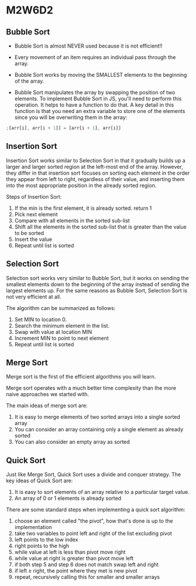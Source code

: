 # M2W6D2

## Bubble Sort

- Bubble Sort is almost NEVER used because it is not efficient!!

- Every movement of an item requires an individual pass through the array.

- Bubble Sort works by moving the SMALLEST elements to the beginning of the array.

- Bubble Sort manipulates the array by swapping the position of two elements. To
  implement Bubble Sort in JS, you'll need to perform this operation. It helps to
  have a function to do that. A key detail in this function is that you need an
  extra variable to store one of the elements since you will be overwriting them
  in the array:

```js
;[arr[i], arr[i + 1]] = [arr[i + 1], arr[i]]
```

## Insertion Sort

Insertion Sort works similar to Selection Sort in that it gradually builds up a
larger and larger sorted region at the left-most end of the array. However, they
differ in that insertion sort focuses on sorting each element in the order they
appear from left to right, regardless of their value, and inserting them into
the most appropriate position in the already sorted region.

Steps of Insertion Sort:

1. If the min is the first element, it is already sorted. return 1
2. Pick next element
3. Compare with all elements in the sorted sub-list
4. Shift all the elements in the sorted sub-list that is greater than the value
   to be sorted
5. Insert the value
6. Repeat until list is sorted

## Selection Sort

Selection sort works very similar to Bubble Sort, but it works on sending the
smallest elements down to the beginning of the array instead of sending the
largest elements up. For the same reasons as Bubble Sort, Selection Sort is not
very efficient at all.

The algorithm can be summarized as follows:

1. Set MIN to location 0.
2. Search the minimum element in the list.
3. Swap with value at location MIN
4. Increment MIN to point to next element
5. Repeat until list is sorted

## Merge Sort

Merge sort is the first of the efficient algorithms you will learn.

Merge sort operates with a much better time complexity than the more naive
approaches we started with.

The main ideas of merge sort are:

1. It is easy to merge elements of two sorted arrays into a single sorted array
2. You can consider an array containing only a single element as already sorted
3. You can also consider an empty array as sorted

## Quick Sort

Just like Merge Sort, Quick Sort uses a divide and conquer strategy. The key
ideas of Quick Sort are:

1. It is easy to sort elements of an array relative to a particular target
   value.
2. An array of 0 or 1 elements is already sorted

There are some standard steps when implementing a quick sort algorithm:

1. choose an element called "the pivot", how that's done is up to the
   implementation
2. take two variables to point left and right of the list excluding pivot
3. left points to the low index
4. right points to the high
5. while value at left is less than pivot move right
6. while value at right is greater than pivot move left
7. if both step 5 and step 6 does not match swap left and right
8. if left ≥ right, the point where they met is new pivot
9. repeat, recursively calling this for smaller and smaller arrays
